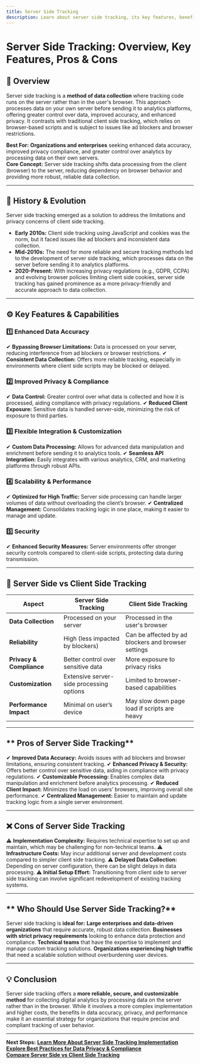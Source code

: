 ```yaml
---
title: Server Side Tracking
description: Learn about server side tracking, its key features, benefits, and how it differs from client side tracking.
---
```


# **Server Side Tracking: Overview, Key Features, Pros & Cons**

## **📌 Overview**  
Server side tracking is a **method of data collection** where tracking code runs on the server rather than in the user's browser. This approach processes data on your own server before sending it to analytics platforms, offering greater control over data, improved accuracy, and enhanced privacy. It contrasts with traditional client side tracking, which relies on browser-based scripts and is subject to issues like ad blockers and browser restrictions.

 **Best For:** **Organizations and enterprises** seeking enhanced data accuracy, improved privacy compliance, and greater control over analytics by processing data on their own servers.  
 **Core Concept:** Server side tracking shifts data processing from the client (browser) to the server, reducing dependency on browser behavior and providing more robust, reliable data collection.

---

## **📜 History & Evolution**  
Server side tracking emerged as a solution to address the limitations and privacy concerns of client side tracking.

- **Early 2010s:** Client side tracking using JavaScript and cookies was the norm, but it faced issues like ad blockers and inconsistent data collection.
- **Mid-2010s:** The need for more reliable and secure tracking methods led to the development of server side tracking, which processes data on the server before sending it to analytics platforms.
- **2020-Present:** With increasing privacy regulations (e.g., GDPR, CCPA) and evolving browser policies limiting client side cookies, server side tracking has gained prominence as a more privacy-friendly and accurate approach to data collection.

---

## **⚙️ Key Features & Capabilities**

### **1️⃣ Enhanced Data Accuracy**
✔ **Bypassing Browser Limitations:** Data is processed on your server, reducing interference from ad blockers or browser restrictions.
✔ **Consistent Data Collection:** Offers more reliable tracking, especially in environments where client side scripts may be blocked or delayed.

### **2️⃣ Improved Privacy & Compliance**
✔ **Data Control:** Greater control over what data is collected and how it is processed, aiding compliance with privacy regulations.
✔ **Reduced Client Exposure:** Sensitive data is handled server-side, minimizing the risk of exposure to third parties.

### **3️⃣ Flexible Integration & Customization**
✔ **Custom Data Processing:** Allows for advanced data manipulation and enrichment before sending it to analytics tools.
✔ **Seamless API Integration:** Easily integrates with various analytics, CRM, and marketing platforms through robust APIs.

### **4️⃣ Scalability & Performance**
✔ **Optimized for High Traffic:** Server side processing can handle larger volumes of data without overloading the client’s browser.
✔ **Centralized Management:** Consolidates tracking logic in one place, making it easier to manage and update.

### **5️⃣ Security**
✔ **Enhanced Security Measures:** Server environments offer stronger security controls compared to client-side scripts, protecting data during transmission.

---

## **🔄 Server Side vs Client Side Tracking**

| Aspect                      | Server Side Tracking        | Client Side Tracking        |
|-----------------------------|-----------------------------|-----------------------------|
| **Data Collection**         | Processed on your server    | Processed in the user's browser |
| **Reliability**             | High (less impacted by blockers) | Can be affected by ad blockers and browser settings |
| **Privacy & Compliance**    | Better control over sensitive data | More exposure to privacy risks |
| **Customization**           | Extensive server-side processing options | Limited to browser-based capabilities |
| **Performance Impact**      | Minimal on user’s device    | May slow down page load if scripts are heavy |

---

## ** Pros of Server Side Tracking**
✔ **Improved Data Accuracy:** Avoids issues with ad blockers and browser limitations, ensuring consistent tracking.
✔ **Enhanced Privacy & Security:** Offers better control over sensitive data, aiding in compliance with privacy regulations.
✔ **Customizable Processing:** Enables complex data manipulation and enrichment before analytics processing.
✔ **Reduced Client Impact:** Minimizes the load on users’ browsers, improving overall site performance.
✔ **Centralized Management:** Easier to maintain and update tracking logic from a single server environment.

---

## **❌ Cons of Server Side Tracking**
⚠ **Implementation Complexity:** Requires technical expertise to set up and maintain, which may be challenging for non-technical teams.
⚠ **Infrastructure Costs:** May incur additional server and development costs compared to simpler client side tracking.
⚠ **Delayed Data Collection:** Depending on server configuration, there can be slight delays in data processing.
⚠ **Initial Setup Effort:** Transitioning from client side to server side tracking can involve significant redevelopment of existing tracking systems.

---

## ** Who Should Use Server Side Tracking?**
Server side tracking is **ideal for:**
 **Large enterprises and data-driven organizations** that require accurate, robust data collection.
 **Businesses with strict privacy requirements** looking to enhance data protection and compliance.
 **Technical teams** that have the expertise to implement and manage custom tracking solutions.
 **Organizations experiencing high traffic** that need a scalable solution without overburdening user devices.

---

## **💡 Conclusion**
Server side tracking offers a **more reliable, secure, and customizable method** for collecting digital analytics by processing data on the server rather than in the browser. While it involves a more complex implementation and higher costs, the benefits in data accuracy, privacy, and performance make it an essential strategy for organizations that require precise and compliant tracking of user behavior.

---

 **Next Steps:**
 **[Learn More About Server Side Tracking Implementation](#)**  
 **[Explore Best Practices for Data Privacy & Compliance](#)**  
 **[Compare Server Side vs Client Side Tracking](#)**

